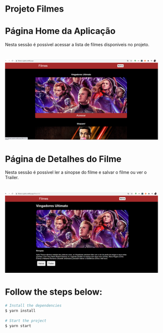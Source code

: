 # Projeto Filmes


# Página Home da Aplicação
<p>Nesta sessão é possivel acessar a lista de filmes disponiveis no projeto.</p>
<h1 align="center">
    <img alt="Filmes" title="Filmes" src=".github/filmes-home.png" />
</h1>


# Página de Detalhes do Filme
<p>Nesta sessão é possivel ler a sinopse do filme e salvar o filme ou ver o Trailer.</p>
<h1 align="center">
    <img alt="Filmes" title="Filmes" src=".github/filmes-detalhes.png" />
</h1>


# Follow the steps below:
```bash
# Install the dependencies
$ yarn install

# Start the project
$ yarn start






